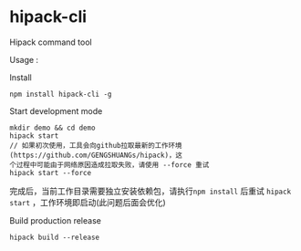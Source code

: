 # hipack-cli
Hipack command tool


Usage :

Install
```
npm install hipack-cli -g
```

Start development mode 
```
mkdir demo && cd demo 
hipack start 
// 如果初次使用，工具会向github拉取最新的工作环境(https://github.com/GENGSHUANGs/hipack)，这
个过程中可能由于网络原因造成拉取失败，请使用 --force 重试
hipack start --force
```
完成后，当前工作目录需要独立安装依赖包，请执行`npm install` 后重试 `hipack start` ，工作环境即启动(此问题后面会优化)

Build production release 
```
hipack build --release
```
